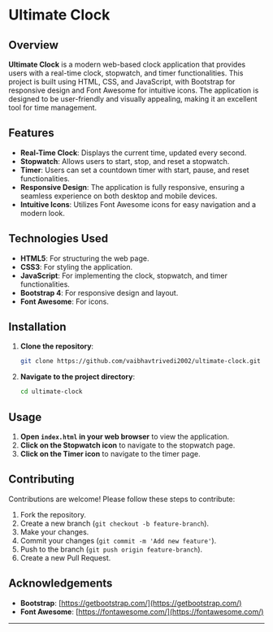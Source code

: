 # Ultimate Clock

## Overview

**Ultimate Clock** is a modern web-based clock application that provides users with a real-time clock, stopwatch, and timer functionalities. This project is built using HTML, CSS, and JavaScript, with Bootstrap for responsive design and Font Awesome for intuitive icons. The application is designed to be user-friendly and visually appealing, making it an excellent tool for time management.

## Features

- **Real-Time Clock**: Displays the current time, updated every second.
- **Stopwatch**: Allows users to start, stop, and reset a stopwatch.
- **Timer**: Users can set a countdown timer with start, pause, and reset functionalities.
- **Responsive Design**: The application is fully responsive, ensuring a seamless experience on both desktop and mobile devices.
- **Intuitive Icons**: Utilizes Font Awesome icons for easy navigation and a modern look.

## Technologies Used

- **HTML5**: For structuring the web page.
- **CSS3**: For styling the application.
- **JavaScript**: For implementing the clock, stopwatch, and timer functionalities.
- **Bootstrap 4**: For responsive design and layout.
- **Font Awesome**: For icons.

## Installation

1. **Clone the repository**:
    ```bash
    git clone https://github.com/vaibhavtrivedi2002/ultimate-clock.git
    ```
2. **Navigate to the project directory**:
    ```bash
    cd ultimate-clock
    ```

## Usage

1. **Open `index.html` in your web browser** to view the application.
2. **Click on the Stopwatch icon** to navigate to the stopwatch page.
3. **Click on the Timer icon** to navigate to the timer page.

## Contributing

Contributions are welcome! Please follow these steps to contribute:

1. Fork the repository.
2. Create a new branch (`git checkout -b feature-branch`).
3. Make your changes.
4. Commit your changes (`git commit -m 'Add new feature'`).
5. Push to the branch (`git push origin feature-branch`).
6. Create a new Pull Request.

## Acknowledgements

- **Bootstrap**: [https://getbootstrap.com/](https://getbootstrap.com/)
- **Font Awesome**: [https://fontawesome.com/](https://fontawesome.com/)

---
